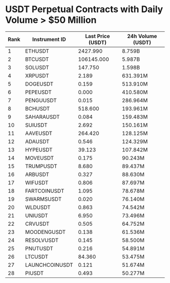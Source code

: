 # USDT Perpetual Contracts with Daily Volume > $50 Million

| Rank | Instrument ID | Last Price (USDT) | 24h Volume (USDT) |
|------|---------------|-------------------|-------------------|
| 1 | ETHUSDT | 2427.990 | 8.759B |
| 2 | BTCUSDT | 106145.000 | 5.987B |
| 3 | SOLUSDT | 147.750 | 1.598B |
| 4 | XRPUSDT | 2.189 | 631.391M |
| 5 | DOGEUSDT | 0.159 | 513.910M |
| 6 | PEPEUSDT | 0.000 | 410.580M |
| 7 | PENGUUSDT | 0.015 | 286.964M |
| 8 | BCHUSDT | 518.600 | 193.961M |
| 9 | SAHARAUSDT | 0.084 | 159.483M |
| 10 | SUIUSDT | 2.692 | 150.161M |
| 11 | AAVEUSDT | 264.420 | 128.125M |
| 12 | ADAUSDT | 0.546 | 124.329M |
| 13 | HYPEUSDT | 39.123 | 107.842M |
| 14 | MOVEUSDT | 0.175 | 90.243M |
| 15 | TRUMPUSDT | 8.680 | 89.437M |
| 16 | ARBUSDT | 0.327 | 88.630M |
| 17 | WIFUSDT | 0.806 | 87.697M |
| 18 | FARTCOINUSDT | 1.095 | 78.678M |
| 19 | SWARMSUSDT | 0.020 | 76.140M |
| 20 | WLDUSDT | 0.863 | 74.542M |
| 21 | UNIUSDT | 6.950 | 73.496M |
| 22 | CRVUSDT | 0.505 | 64.752M |
| 23 | MOODENGUSDT | 0.138 | 61.536M |
| 24 | RESOLVUSDT | 0.145 | 58.500M |
| 25 | PNUTUSDT | 0.216 | 54.891M |
| 26 | LTCUSDT | 84.360 | 53.475M |
| 27 | LAUNCHCOINUSDT | 0.121 | 51.674M |
| 28 | PIUSDT | 0.493 | 50.277M |
